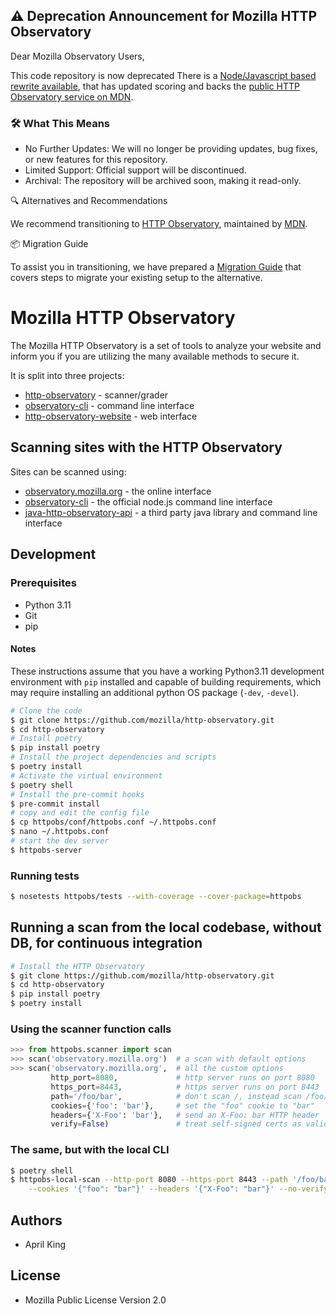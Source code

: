 ## ⚠️ Deprecation Announcement for Mozilla HTTP Observatory

Dear Mozilla Observatory Users,

This code repository is now deprecated There is a [Node/Javascript based rewrite available](https://github.com/mdn/mdn-http-observatory/), that has updated scoring and backs the [public HTTP Observatory service on MDN](https://developer.mozilla.org/en-US/observatory).

### 🛠️ What This Means

* No Further Updates: We will no longer be providing updates, bug fixes, or new features for this repository. 
* Limited Support: Official support will be discontinued. 
* Archival: The repository will be archived soon, making it read-only.

🔍 Alternatives and Recommendations

We recommend transitioning to [HTTP Observatory](https://github.com/mdn/mdn-http-observatory/), maintained by [MDN](https://developer.mozilla.org).

📦 Migration Guide

To assist you in transitioning, we have prepared a [Migration Guide](https://github.com/mdn/mdn-http-observatory/blob/main/README.md#migrating-from-the-public-v1-api-to-the-v2-api) that covers steps to migrate your existing setup to the alternative.

# Mozilla HTTP Observatory

The Mozilla HTTP Observatory is a set of tools to analyze your website and inform you if you are utilizing the many available methods to secure it.

It is split into three projects:

* [http-observatory](https://github.com/mozilla/http-observatory) - scanner/grader
* [observatory-cli](https://github.com/mozilla/observatory-cli) - command line interface
* [http-observatory-website](https://github.com/mozilla/http-observatory-website) - web interface

## Scanning sites with the HTTP Observatory

Sites can be scanned using:

* [observatory.mozilla.org](https://observatory.mozilla.org/) - the online interface
* [observatory-cli](https://github.com/mozilla/observatory-cli) - the official node.js command line interface
* [java-http-observatory-api](https://github.com/stoennies/java-http-observatory-api) - a third party java library and command line interface

## Development

### Prerequisites
* Python 3.11
* Git
* pip

#### Notes

These instructions assume that you have a working Python3.11 development environment with `pip` installed and capable of building requirements, which may require installing an additional python OS package (`-dev`, `-devel`).

```bash
# Clone the code
$ git clone https://github.com/mozilla/http-observatory.git
$ cd http-observatory
# Install poetry
$ pip install poetry
# Install the project dependencies and scripts
$ poetry install
# Activate the virtual environment
$ poetry shell
# Install the pre-commit hooks
$ pre-commit install
# copy and edit the config file
$ cp httpobs/conf/httpobs.conf ~/.httpobs.conf
$ nano ~/.httpobs.conf
# start the dev server
$ httpobs-server
```

### Running tests

```bash
$ nosetests httpobs/tests --with-coverage --cover-package=httpobs
```

## Running a scan from the local codebase, without DB, for continuous integration
```bash
# Install the HTTP Observatory
$ git clone https://github.com/mozilla/http-observatory.git
$ cd http-observatory
$ pip install poetry
$ poetry install
```

### Using the scanner function calls
```python
>>> from httpobs.scanner import scan
>>> scan('observatory.mozilla.org')  # a scan with default options
>>> scan('observatory.mozilla.org',  # all the custom options
         http_port=8080,             # http server runs on port 8080
         https_port=8443,            # https server runs on port 8443
         path='/foo/bar',            # don't scan /, instead scan /foo/bar
         cookies={'foo': 'bar'},     # set the "foo" cookie to "bar"
         headers={'X-Foo': 'bar'},   # send an X-Foo: bar HTTP header
         verify=False)               # treat self-signed certs as valid for tests like HSTS
```

### The same, but with the local CLI
```bash
$ poetry shell
$ httpobs-local-scan --http-port 8080 --https-port 8443 --path '/foo/bar' \
    --cookies '{"foo": "bar"}' --headers '{"X-Foo": "bar"}' --no-verify mozilla.org
```

## Authors

* April King

## License

* Mozilla Public License Version 2.0
